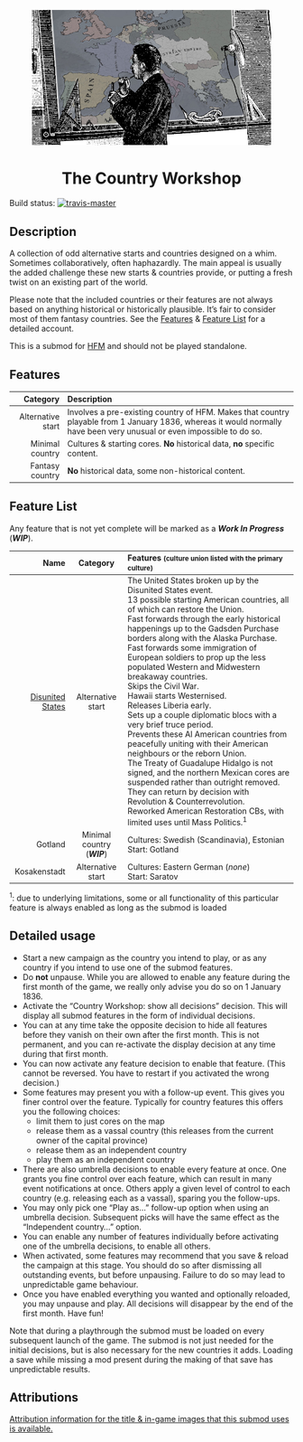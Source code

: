 <p align="center"> <!-- Dear GitHub -->
<figure>
<a href="https://github.com/moretrim/country-workshop">
<img src="./title.jpg" alt="Architect at his drawing board. He is pensive, looking not at floor plans
but at a Victoria 2 map of Europe.">
</a>
<figcaption>
<center>
<h1>The Country Workshop</h1>
</figcaption>
</figure>
</p>

Build status:
[![travis-master][travis-master-image]](https://travis-ci.com/moretrim/country-workshop/branches)

[travis-master-image]: https://travis-ci.com/moretrim/country-workshop.svg?branch=master

Description
-----------

A collection of odd alternative starts and countries designed on a whim. Sometimes collaboratively,
often haphazardly. The main appeal is usually the added challenge these new starts & countries
provide, or putting a fresh twist on an existing part of the world.

Please note that the included countries or their features are not always based on anything
historical or historically plausible. It’s fair to consider most of them fantasy countries. See the
[Features](#features) & [Feature List](#feature-list) for a detailed account.

This is a submod for [HFM] and should not be played standalone.

[HFM]: https://github.com/SighPie/HFM

<!-- release & instructions TBD

Installation
------------

Since this is a submod, you need the [Historical Flavour Mod][HFM] installed already. Follow
instructions there to install it if you haven’t already.

Grab the [1.0 release].

[1.0 release]: https://github.com/moretrim/country-workshop/releases/tag/v1.0

Install this as you would any other mod. When installed properly, the `country_workshop.mod` file
and the `country-workshop` directory should live side-by-side. In the Victoria 2 launcher you should
see an entry for the mod:

![launcher](./launcher.jpg)

The `20: ` prefix should ensure that the submod appears *before* the underlying mod. If it doesn’t
the submod might not work correctly. (For advanced use, this prefix can be modified to tweak load
order.) Make sure you are loading *both* the submod & [HFM], as indicated by the check marks.

-->

<!-- usage TBD

Usage
-----

-->

Features
--------

Category | Description
--------:|:-----------
Alternative start | Involves a pre-existing country of HFM. Makes that country playable from 1 January 1836, whereas it would normally have been very unusual or even impossible to do so.
Minimal country | Cultures & starting cores. **No** historical data, **no** specific content.
Fantasy country | **No** historical data, some non-historical content.

Feature List
------------

Any feature that is not yet complete will be marked as a <dfn>**Work In Progress**</dfn>
(***WIP***).

Name            | Category  | Features <small>(culture union listed with the primary culture)</small>
---------------:|:---------:|:-----------------------------------------------------------------------
[Disunited States][FSA-preview] | Alternative start | The United States broken up by the Disunited States event.<br>13 possible starting American countries, all of which can restore the Union.<br>Fast forwards through the early historical happenings up to the Gadsden Purchase borders along with the Alaska Purchase.<br>Fast forwards some immigration of European soldiers to prop up the less populated Western and Midwestern breakaway countries.<br>Skips the Civil War.<br>Hawaii starts Westernised.<br>Releases Liberia early.<br>Sets up a couple diplomatic blocs with a very brief truce period.<br>Prevents these AI American countries from peacefully uniting with their American neighbours or the reborn Union.<br>The Treaty of Guadalupe Hidalgo is not signed, and the northern Mexican cores are suspended rather than outright removed. They can return by decision with Revolution & Counterrevolution.<br>Reworked American Restoration CBs, with limited uses until Mass Politics.<sup>1</sup>
Gotland | Minimal country (***WIP***) | Cultures: Swedish (Scandinavia), Estonian<br>Start: Gotland
Kosakenstadt | Alternative start | Cultures: Eastern German (*none*)<br>Start: Saratov

[FSA-preview]: https://user-images.githubusercontent.com/49937701/86506807-3b5e3400-bdd3-11ea-835a-63d1fed233b0.jpg

<sup>1</sup>: due to underlying limitations, some or all functionality of this particular feature is
always enabled as long as the submod is loaded

Detailed usage
--------------

- Start a new campaign as the country you intend to play, or as any country if you intend to use one
  of the submod features.
- Do **not** unpause. While you are allowed to enable any feature during the first month of the
  game, we really only advise you do so on 1 January 1836.
- Activate the “Country Workshop: show all decisions” decision. This will display all submod
  features in the form of individual decisions.
- You can at any time take the opposite decision to hide all features before they vanish on their
  own after the first month. This is not permanent, and you can re-activate the display decision at
  any time during that first month.
- You can now activate any feature decision to enable that feature. (This cannot be reversed.
  You have to restart if you activated the wrong decision.)
- Some features may present you with a follow-up event. This gives you finer control over the
  feature. Typically for country features this offers you the following choices:
  * limit them to just cores on the map
  * release them as a vassal country (this releases from the current owner of the capital province)
  * release them as an independent country
  * play them as an independent country
- There are also umbrella decisions to enable every feature at once. One grants you fine control
  over each feature, which can result in many event notifications at once. Others apply a given
  level of control to each country (e.g. releasing each as a vassal), sparing you the follow-ups.
- You may only pick one “Play as…” follow-up option when using an umbrella decision. Subsequent
  picks will have the same effect as the “Independent country…” option.
- You can enable any number of features individually before activating one of the umbrella
  decisions, to enable all others.
- When activated, some features may recommend that you save & reload the campaign at this stage. You
  should do so after dismissing all outstanding events, but before unpausing. Failure to do so may
  lead to unpredictable game behaviour.
- Once you have enabled everything you wanted and optionally reloaded, you may unpause and play. All
  decisions will disappear by the end of the first month. Have fun!

Note that during a playthrough the submod must be loaded on every subsequent launch of the game. The
submod is not just needed for the initial decisions, but is also necessary for the new countries it
adds. Loading a save while missing a mod present during the making of that save has unpredictable
results.

Attributions
------------

[Attribution information for the title & in-game images that this submod uses is
available.](./attributions.markdown)

<!-- history TBD

Release History
---------------

### 1.0

[The original release.][v1.0]

[v1.0]: https://github.com/moretrim/shatter/tree/v1.0

-->
